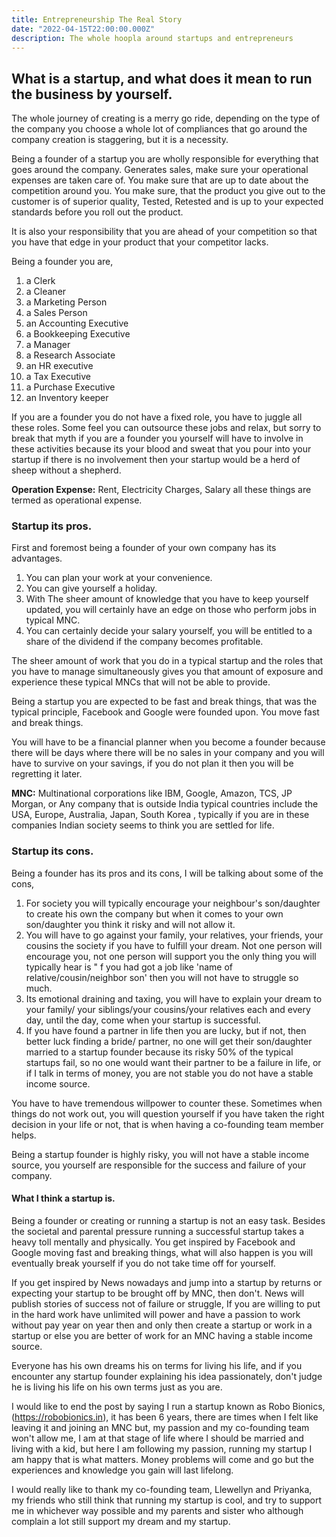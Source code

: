 ```yaml
---
title: Entrepreneurship The Real Story
date: "2022-04-15T22:00:00.000Z"
description: The whole hoopla around startups and entrepreneurs
---
```


## What is a startup, and what does it mean to run the business by yourself.

The whole journey of creating is a merry go ride, depending on the type of 
the company you choose a whole lot of compliances that go around the company creation is
staggering, but it is a necessity.

Being a founder of a startup you are wholly responsible for everything that goes around 
the company. Generates sales, make sure your operational expenses are taken care of.
You make sure that are up to date about the competition around you. You make sure,
that the product you give out to the customer is of superior quality, Tested, Retested
and is up to your expected standards before you roll out the product.

It is also your responsibility that you are ahead of your competition so that you have
that edge in your product that your competitor lacks.

Being a founder you are,

01. a Clerk
02. a Cleaner
03. a Marketing Person
04. a Sales Person
05. an Accounting Executive
06. a Bookkeeping Executive
07. a Manager
08. a Research Associate
09. an HR executive
10. a Tax Executive 
11. a Purchase Executive
12. an Inventory keeper

If you are a founder you do not have a fixed role, you have to juggle all these roles.
Some feel you can outsource these jobs and relax, but sorry to break that myth if you are
a founder you yourself will have to involve in these activities because its your
blood and sweat that you pour into your startup if there is no involvement then your
startup would be a herd of sheep without a shepherd.

**Operation Expense:** Rent, Electricity Charges, Salary all these things are termed as 
operational expense. 

### Startup its pros.

First and foremost being a founder of your own company has its advantages.
1. You can plan your work at your convenience. 
2. You can give yourself a holiday.
3. With The sheer amount of knowledge that you have to keep yourself updated, you will
   certainly have an edge on those who perform jobs in typical MNC.
4. You can certainly decide your salary yourself, you will be entitled to a
   share of the dividend if the company becomes profitable.

The sheer amount of work that you do in a typical startup and the roles that you have to
manage simultaneously gives you that amount of exposure and experience these typical MNCs
that will not be able to provide.

Being a startup you are expected to be fast and break things, that was the typical principle,
Facebook and Google were founded upon. You move fast and break things.

You will have to be a financial planner when you become a founder because there will be days
where there will be no sales in your company and you will have to survive on your savings,
if you do not plan it then you will be regretting it later.

**MNC:** Multinational corporations like IBM, Google, Amazon, TCS, JP Morgan, or Any company
that is outside India typical countries include the USA, Europe, Australia, Japan, South Korea 
, typically if you are in these companies Indian society seems to think you are settled for life. 

### Startup its cons.

Being a founder has its pros and its cons, I will be talking about some of the cons,
1. For society you will typically encourage your neighbour's son/daughter to create his own
   the company but when it comes to your own son/daughter you think it risky and will not 
   allow it.
2. You will have to go against your family, your relatives, your friends, your cousins
   the society if you have to fulfill your dream. Not one person will encourage you,
   not one person will support you the only thing you will typically hear is " f 
   you had got a job like 'name of relative/cousin/neighbor son' then you will not 
   have to struggle so much.
3. Its emotional draining and taxing, you will have to explain your dream to your family/
   your siblings/your cousins/your relatives each and every day, until the day, come when 
   your startup is successful.
4. If you have found a partner in life then you are lucky, but if not, then better luck finding
   a bride/ partner, no one will get their son/daughter married to a startup founder because
   its risky 50% of the typical startups fail, so no one would want their partner to be a failure in
   life, or if I talk in terms of money, you are not stable you do not have a stable income source.

You have to have tremendous willpower to counter these. Sometimes when things do not work out, you
will question yourself if you have taken the right decision in your life or not, that is when having
a co-founding team member helps.

Being a startup founder is highly risky, you will not have a stable income source, you yourself are
responsible for the success and failure of your company.

#### What I think a startup is.

Being a founder or creating or running a startup is not an easy task. Besides the societal and parental
pressure running a successful startup takes a heavy toll mentally and physically. You get inspired by Facebook
and Google moving fast and breaking things, what will also happen is you will eventually break yourself
if you do not take time off for yourself.

If you get inspired by News nowadays and jump into a startup by returns or expecting your startup to be 
brought off by MNC, then don't. News will publish stories of success not of failure or struggle,
If you are willing to put in the hard work have unlimited will power and have a passion to work without 
pay year on year then and only then create a startup or work in a startup or else you are better of
work for an MNC having a stable income source.

Everyone has his own dreams his on terms for living his life, and if you encounter any startup founder
explaining his idea passionately, don't judge he is living his life on his own terms just as you are.

I would like to end the post by saying I run a startup known as Robo Bionics,(https://robobionics.in),
it has been 6 years, there are times when I felt like leaving it and joining an MNC but, my passion and my
co-founding team won't allow me, I am at that stage of life where I should be married and living with a kid,
but here I am following my passion, running my startup I am happy that is what matters. Money problems will
come and go but the experiences and knowledge you gain will last lifelong.

I would really like to thank my co-founding team, Llewellyn and Priyanka, my friends who still think that
running my startup is cool, and try to support me in whichever way possible and my parents and sister who
although complain a lot still support my dream and my startup.